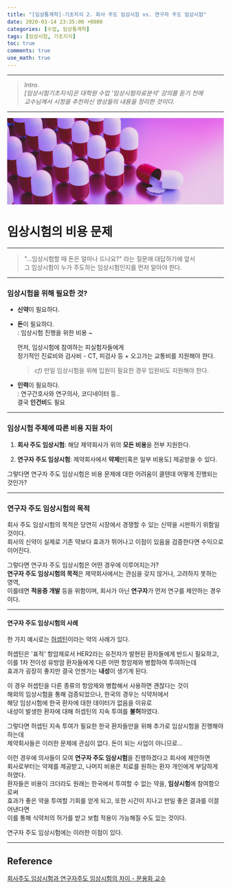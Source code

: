 ```yaml
---
title: "[임상통계학]-기초지식 2. 회사 주도 임상시험 vs. 연구자 주도 임상시험"
date: 2020-03-14 23:35:00 +0800
categories: [수업, 임상통계학]
tags: [임상시험, 기초지식]
toc: true
comments: true
use_math: true  	
---
```


***

>*Intro.*  
>*[임상시험기초지식]은 대학원 수업 '임상시험자료분석' 강의를 듣기 전에*  
>*교수님께서 시청을 추천하신 영상들의 내용을 정리한 것이다.*

***

![임상시험](\assets\img\임상시험\1.png)

# **임상시험의 비용 문제**

***

> "...임상시험할 때 돈은 얼마나 드나요?" 라는 질문에 대답하기에 앞서  
> 그 임상시험이 누가 주도하는 임상시험인지를 먼저 알아야 한다.

***



### **임상시험을 위해 필요한 것?**

- **신약**이 필요하다. 

- **돈**이 필요하다.   
  : 임상시험 진행을 위한 비용 ~  

  먼저, 임상시험에 참여하는 피실험자들에게  
  정기적인 진료비와 검사비 - CT, 피검사 등 + 오고가는 교통비를 지원해야 한다.

  > *cf)* 만일 임상시험을 위해 입원이 필요한 경우 입원비도 지원해야 한다.

- **인력**이 필요하다.   
  : 연구간호사와 연구의사, 코디네이터 등..  
  결국 **인건비**도 필요

***

### **임상시험 주체에 따른 비용 지원 차이**

1. **회사 주도 임상시험**: 해당 제약회사가 위의 **모든 비용**을 전부 지원한다.

2. **연구자 주도 임상시험**: 제약회사에서 **약제**만[혹은 일부 비용도] 제공받을 수 있다. 

그렇다면 연구자 주도 임상시험은 비용 문제에 대한 어려움이 클텐데 어떻게 진행되는 것인가?

***

### **연구자 주도 임상시험의 목적**

회사 주도 임상시험의 목적은 당연히 시장에서 경쟁할 수 있는 신약을 시판하기 위함일 것이다.  
회사의 신약이 실제로 기존 약보다 효과가 뛰어나고 이점이 있음을 검증한다면 수익으로 이어진다.

그렇다면 연구자 주도 임상시험은 어떤 경우에 이루어지는가?  
**연구자 주도 임상시험의 목적**은 제약회사에서는 관심을 갖지 않거나, 고려하지 못하는 영역,  
이를테면 **적응증 개발** 등을 위함이며, 회사가 아닌 **연구자**가 먼저 연구를 제안하는 경우이다.  

***

#### 연구자 주도 임상시험의 사례

한 가지 예시로는 [허셉틴](http://cancer.snuh.org/info/medi/view.do?seq_no=46)이라는 약의 사례가 있다. 

허셉틴은 '표적' 항암제로서 HER2라는 유전자가 발현된 환자들에게 반드시 필요하고,  
이를 1차 전이성 유방암 환자들에게 다른 어떤 항암제와 병합하여 투여하는데   
효과가 굉장히 좋지만 결국 언젠가는 **내성**이 생기게 된다.

이 경우 허셉틴을 다른 종류의 항암제와 병합해서 사용하면 괜찮다는 것이  
해외의 임상시험을 통해 검증되었으나, 한국의 경우는 식약처에서   
해당 임상시험에 한국 환자에 대한 데이터가 없음을 이유로   
내성이 발생한 환자에 대해 허셉틴의 지속 투여를 **불허**하였다.

그렇다면 허셉틴 지속 투여가 필요한 한국 환자들만을 위해 추가로 임상시험을 진행해야 하는데   
제약회사들은 이러한 문제에 관심이 없다. 돈이 되는 사업이 아니므로...

이런 경우에 의사들이 모여 **연구자 주도 임상시험**을 진행하겠다고 회사에 제안하면   
회사로부터는 약제를 제공받고, 나머지 비용은 치료를 원하는 환자 개인에게 부담하게 하였다.   
환자들은 비용이 크더라도 원래는 한국에서 투여할 수 없는 약을, **임상시험**에 참여함으로써  
효과가 좋은 약을 투여할 기회를 얻게 되고, 또한 시간이 지나고 만일 좋은 결과를 이끌어낸다면  
이를 통해 식약처의 허가를 받고 보험 적용이 가능해질 수도 있는 것이다.

연구자 주도 임상시험에는 이러한 이점이 있다. 

***

## **Reference**

[회사주도 임상시험과 연구자주도 임상시험의 차이 - 문용화 교수](https://www.youtube.com/watch?v=zGqVGaFIAFE&feature=youtu.be)  



